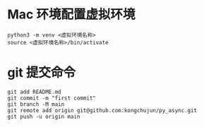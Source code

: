 # Mac 环境配置虚拟环境
```
python3 -m venv <虚拟环境名称>
source <虚拟环境名称>/bin/activate
```

# git 提交命令
```
git add README.md
git commit -m "first commit"
git branch -M main
git remote add origin git@github.com:kongchujun/py_async.git
git push -u origin main
```
